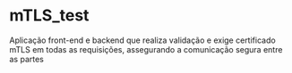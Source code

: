 # mTLS_test
Aplicação front-end e backend que realiza validação e exige certificado mTLS em todas as requisições, assegurando a comunicação segura entre as partes
